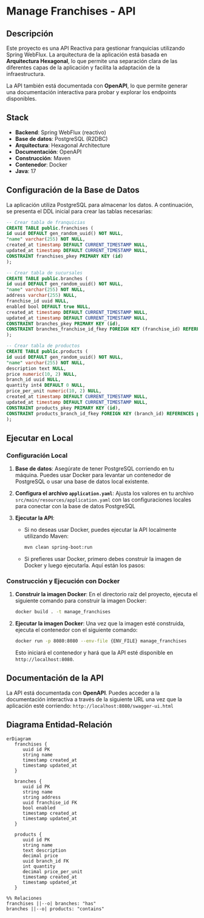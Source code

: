 # Manage Franchises - API

## Descripción

Este proyecto es una API Reactiva para gestionar franquicias utilizando Spring WebFlux. La arquitectura de la aplicación está basada en **Arquitectura Hexagonal**, lo que permite una separación clara de las diferentes capas de la aplicación y facilita la adaptación de la infraestructura.

La API también está documentada con **OpenAPI**, lo que permite generar una documentación interactiva para probar y explorar los endpoints disponibles.

## Stack

- **Backend**: Spring WebFlux (reactivo)
- **Base de datos**: PostgreSQL (R2DBC)
- **Arquitectura**: Hexagonal Architecture
- **Documentación**: OpenAPI
- **Construcción**: Maven
- **Contenedor**: Docker
- **Java**: 17

## Configuración de la Base de Datos

La aplicación utiliza PostgreSQL para almacenar los datos. A continuación, se presenta el DDL inicial para crear las tablas necesarias:

```sql
-- Crear tabla de franquicias
CREATE TABLE public.franchises (
id uuid DEFAULT gen_random_uuid() NOT NULL,
"name" varchar(255) NOT NULL,
created_at timestamp DEFAULT CURRENT_TIMESTAMP NULL,
updated_at timestamp DEFAULT CURRENT_TIMESTAMP NULL,
CONSTRAINT franchises_pkey PRIMARY KEY (id)
);

-- Crear tabla de sucursales
CREATE TABLE public.branches (
id uuid DEFAULT gen_random_uuid() NOT NULL,
"name" varchar(255) NOT NULL,
address varchar(255) NULL,
franchise_id uuid NULL,
enabled bool DEFAULT true NULL,
created_at timestamp DEFAULT CURRENT_TIMESTAMP NULL,
updated_at timestamp DEFAULT CURRENT_TIMESTAMP NULL,
CONSTRAINT branches_pkey PRIMARY KEY (id),
CONSTRAINT branches_franchise_id_fkey FOREIGN KEY (franchise_id) REFERENCES public.franchises(id)
);

-- Crear tabla de productos
CREATE TABLE public.products (
id uuid DEFAULT gen_random_uuid() NOT NULL,
"name" varchar(255) NOT NULL,
description text NULL,
price numeric(10, 2) NULL,
branch_id uuid NULL,
quantity int4 DEFAULT 0 NULL,
price_per_unit numeric(10, 2) NULL,
created_at timestamp DEFAULT CURRENT_TIMESTAMP NULL,
updated_at timestamp DEFAULT CURRENT_TIMESTAMP NULL,
CONSTRAINT products_pkey PRIMARY KEY (id),
CONSTRAINT products_branch_id_fkey FOREIGN KEY (branch_id) REFERENCES public.branches(id)
);
```

## Ejecutar en Local

### Configuración Local

1. **Base de datos**: Asegúrate de tener PostgreSQL corriendo en tu máquina. Puedes usar Docker para levantar un contenedor de PostgreSQL o usar una base de datos local existente.

2. **Configura el archivo `application.yaml`**:
   Ajusta los valores en tu archivo `src/main/resources/application.yaml` con las configuraciones locales para conectar con la base de datos PostgreSQL

3. **Ejecutar la API**:
    - Si no deseas usar Docker, puedes ejecutar la API localmente utilizando Maven:

      ```bash
      mvn clean spring-boot:run
      ```

    - Si prefieres usar Docker, primero debes construir la imagen de Docker y luego ejecutarla. Aquí están los pasos:

### Construcción y Ejecución con Docker

1. **Construir la imagen Docker**:
   En el directorio raíz del proyecto, ejecuta el siguiente comando para construir la imagen Docker:

   ```bash
   docker build . -t manage_franchises
   ```

2. **Ejecutar la imagen Docker**:
   Una vez que la imagen esté construida, ejecuta el contenedor con el siguiente comando:

   ```bash
   docker run -p 8080:8080 --env-file {ENV_FILE} manage_franchises
   ```

   Esto iniciará el contenedor y hará que la API esté disponible en `http://localhost:8080`.

## Documentación de la API

La API está documentada con **OpenAPI**. Puedes acceder a la documentación interactiva a través de la siguiente URL una vez que la aplicación esté corriendo: `http://localhost:8080/swagger-ui.html`

## Diagrama Entidad-Relación

```mermaid
erDiagram
   franchises {
      uuid id PK
      string name
      timestamp created_at
      timestamp updated_at
   }

   branches {
      uuid id PK
      string name
      string address
      uuid franchise_id FK
      bool enabled
      timestamp created_at
      timestamp updated_at
   }

   products {
      uuid id PK
      string name
      text description
      decimal price
      uuid branch_id FK
      int quantity
      decimal price_per_unit
      timestamp created_at
      timestamp updated_at
   }

%% Relaciones
franchises ||--o| branches: "has"
branches ||--o| products: "contains"

```
